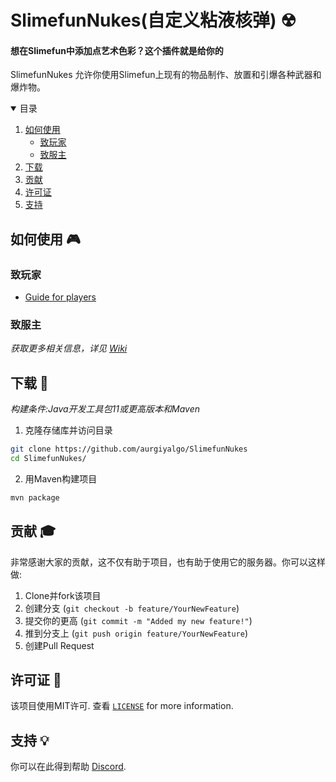 # SlimefunNukes(自定义粘液核弹) ☢

#### 想在Slimefun中添加点艺术色彩？这个插件就是给你的

SlimefunNukes 允许你使用Slimefun上现有的物品制作、放置和引爆各种武器和爆炸物。

<details open="open">
  <summary>目录</summary>
  <ol>
    <li>
      <a href="#how-to-use">如何使用</a>
      <ul>
        <li><a href="#for-players">致玩家</a></li>
        <li><a href="#for-server-owners">致服主</a></li>
      </ul>
    </li>
    <li><a href="#building">下载</a></li>
    <li><a href="#contributing">贡献</a></li>
    <li><a href="#license">许可证</a></li>
    <li><a href="#support">支持</a></li>
  </ol>
</details>

<div id="how-to-use"></div>

## 如何使用 🎮 

<div id="for-players"></div>

### 致玩家

* [Guide for players](https://github.com/aurgiyalgo/SlimefunNukes/wiki/Guide-for-players)

<div id="for-server-owners"></div>

### 致服主
_获取更多相关信息，详见 [Wiki](https://github.com/aurgiyalgo/SlimefunNukes/wiki)_

<div id="building"></div>

## 下载 🚀 

_构建条件:Java开发工具包11或更高版本和Maven_

1. 克隆存储库并访问目录
```sh
git clone https://github.com/aurgiyalgo/SlimefunNukes
cd SlimefunNukes/
```

2. 用Maven构建项目

```sh
mvn package
```

<div id="contributing"></div>

## 贡献 🎓 

非常感谢大家的贡献，这不仅有助于项目，也有助于使用它的服务器。你可以这样做:

1. Clone并fork该项目
2. 创建分支 (`git checkout -b feature/YourNewFeature`)
3. 提交你的更高 (`git commit -m "Added my new feature!"`)
4. 推到分支上 (`git push origin feature/YourNewFeature`)
5. 创建Pull Request

<div id="license"></div>

## 许可证 📜 

该项目使用MIT许可. 查看 [`LICENSE`](https://github.com/aurgiyalgo/SlimefunNukes/blob/master/LICENSE) for more information.

<div id="support"></div>

## 支持 💡 

你可以在此得到帮助 [Discord](https://discord.gg/NjtN58e).
